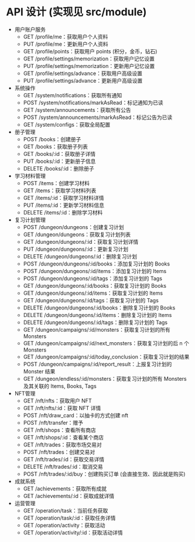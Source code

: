 # API 设计 (实现见 src/module)

- 用户账户服务
  - GET /profile/me：获取用户个人资料
  - PUT /profile/me：更新用户个人资料
  - GET /profile/points：获取用户 points (积分，金币，钻石)
  - GET /profile/settings/memorization：获取用户记忆设置
  - PUT /profile/settings/memorization：更新用户记忆设置
  - GET /profile/settings/advance：获取用户高级设置
  - PUT /profile/settings/advance：更新用户高级设置
- 系统操作
  - GET /system/notifications：获取所有通知
  - POST /system/notifications/markAsRead：标记通知为已读
  - GET /system/announcements：获取所有公告
  - POST /system/announcements/markAsRead：标记公告为已读
  - GET /system/configs：获取全局配置
- 册子管理
  - POST /books：创建册子
  - GET /books：获取册子列表
  - GET /books/:id：获取册子详情
  - PUT /books/:id：更新册子信息
  - DELETE /books/:id：删除册子
- 学习材料管理
  - POST /items：创建学习材料
  - GET /items：获取学习材料列表
  - GET /items/:id：获取学习材料详情
  - PUT /items/:id：更新学习材料信息
  - DELETE /items/:id：删除学习材料
- 复习计划管理
  - POST /dungeon/dungeons：创建复习计划
  - GET /dungeon/dungeons：获取复习计划列表
  - GET /dungeon/dungeons/:id：获取复习计划详情
  - PUT /dungeon/dungeons/:id：更新复习计划
  - DELETE /dungeon/dungeons/:id：删除复习计划
  - POST /dungeon/dungeons/:id/books：添加复习计划的 Books
  - POST /dungeon/dungeons/:id/items：添加复习计划的 Items
  - POST /dungeon/dungeons/:id/tags：添加复习计划的 Tags
  - GET /dungeon/dungeons/:id/books：获取复习计划的 Books
  - GET /dungeon/dungeons/:id/items：获取复习计划的 Items
  - GET /dungeon/dungeons/:id/tags：获取复习计划的 Tags
  - DELETE /dungeon/dungeons/:id/books：删除复习计划的 Books
  - DELETE /dungeon/dungeons/:id/items：删除复习计划的 Items
  - DELETE /dungeon/dungeons/:id/tags：删除复习计划的 Tags
  - GET /dungeon/campaigns/:id/monsters：获取复习计划的所有 Monsters
  - GET /dungeon/campaigns/:id/next_monsters：获取复习计划的后 n 个 Monsters
  - GET /dungeon/campaigns/:id/today_conclusion：获取复习计划的结果
  - POST /dungeon/campaigns/:id/report_result：上报复习计划的 Monster 结果
  - GET /dungeon/endless/:id/monsters：获取复习计划的所有 Monsters 及其关联的 Items, Books, Tags
- NFT管理
  - GET /nft/nfts：获取用户 NFT
  - GET /nft/nfts/:id：获取 NFT 详情
  - POST /nft/draw_card：以抽卡的方式创建 nft
  - POST /nft/transfer：赠予
  - GET /nft/shops：查看所有商店
  - GET /nft/shops/:id：查看某个商店
  - GET /nft/trades：获取市场交易对
  - POST /nft/trades：创建交易对
  - GET /nft/trades/:id：获取交易详情
  - DELETE /nft/trades/:id：取消交易
  - POST /nft/trades/:id/buy：创建购买订单 (会直接生效、因此就是购买)
- 成就系统
  - GET /achievements：获取所有成就
  - GET /achievements/:id：获取成就详情
- 运营管理
  - GET /operation/task：当前任务获取
  - GET /operation/task/:id：获取任务详情
  - GET /operation/activity：获取活动
  - GET /operation/activity/:id：获取活动详情